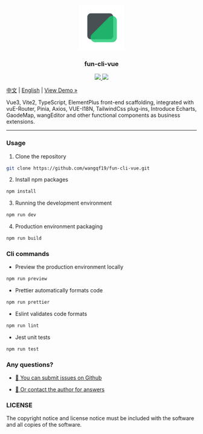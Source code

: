<p align="center">
  <img src="docs/logo.png" alt="Logo" width="120" height="auto">
</p>

<h3 align="center">fun-cli-vue</h3>

<p align="center">
  <a href="">
    <img src="https://img.shields.io/github/license/wangfunfun/fun-cli-vue">
  </a>
  <a href="https://www.npmjs.com/package/fun-cli-vue">
    <img src="https://img.shields.io/npm/v/fun-cli-vue">
  </a>
  <br>
</p>


[中文](/README.zh.md) | [English](/README.md) | [View Demo »](https://wangqf19.github.io/fun-cli-vue/)

Vue3, Vite2, TypeScript, ElementPlus front-end scaffolding, integrated with vuE-Router, Pinia, Axios, VUE-I18N, TailwindCss plug-ins,  Introduce Echarts, GaodeMap, wangEditor and other functional components as business extensions.  

-----------
 
### Usage

1. Clone the repository

```sh
git clone https://github.com/wangqf19/fun-cli-vue.git
```

2. Install npm packages
   
```sh
npm install
```

3. Running the development environment

```sh
npm run dev
```

4. Production environment packaging

```sh
npm run build
```

### Cli commands

- Preview the production environment locally

```sh
npm run preview
```

- Prettier automatically formats code

```sh
npm run prettier
```

- Eslint validates code formats

```sh
npm run lint
```

- Jest unit tests

```sh
npm run test
```



### Any questions?

- [🧩 You can submit issues on Github](https://github.com/wangqf19/fun-cli-vue/issues)

- <a href="mailto:15376960583@189.cn">📮 Or contact the author for answers</a>

### LICENSE

The copyright notice and license notice must be included with the software and all copies of the software.  
